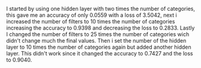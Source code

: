 I started by using one hidden layer with two times the number of categories, this gave me an accuracy of only 0.0559 with a loss of 3.5042, next i increased the number of filters to 10 times the number of categories increasing the accuracy to 0.9398 and decreasing the loss to 0.2833. Lastly I changed the number of filters to 25 times the number of categories wich didn't change much the final values.
Then i set the number of the hidden layer to 10 times the number of categories again but added another hidden layer. This didn't work since it changed the accuracy to 0.7427 and the loss to 0.9040.

